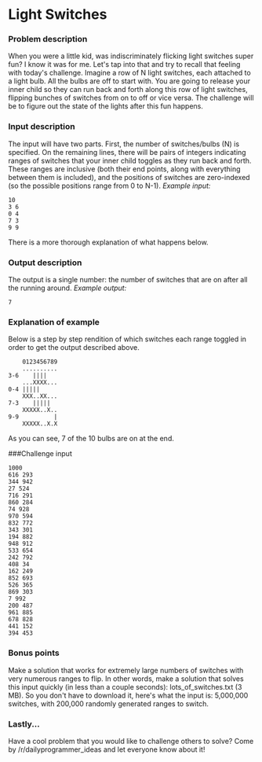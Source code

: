 # Light Switches

### Problem description

When you were a little kid, was indiscriminately flicking light switches super fun? I know it was for me. Let's tap into that and try to recall that feeling with today's challenge.
Imagine a row of N light switches, each attached to a light bulb. All the bulbs are off to start with. You are going to release your inner child so they can run back and forth along this row of light switches, flipping bunches of switches from on to off or vice versa. The challenge will be to figure out the state of the lights after this fun happens.

### Input description

The input will have two parts. First, the number of switches/bulbs (N) is specified. On the remaining lines, there will be pairs of integers indicating ranges of switches that your inner child toggles as they run back and forth. These ranges are inclusive (both their end points, along with everything between them is included), and the positions of switches are zero-indexed (so the possible positions range from 0 to N-1).
_Example input:_
```
10
3 6
0 4
7 3
9 9
```
There is a more thorough explanation of what happens below.

### Output description

The output is a single number: the number of switches that are on after all the running around.
_Example output:_
```
7
```

### Explanation of example

Below is a step by step rendition of which switches each range toggled in order to get the output described above.
```
    0123456789
    ..........
3-6    ||||
    ...XXXX...
0-4 |||||
    XXX..XX...
7-3    |||||
    XXXXX..X..
9-9          |
    XXXXX..X.X
```
As you can see, 7 of the 10 bulbs are on at the end.

###Challenge input

```
1000
616 293
344 942
27 524
716 291
860 284
74 928
970 594
832 772
343 301
194 882
948 912
533 654
242 792
408 34
162 249
852 693
526 365
869 303
7 992
200 487
961 885
678 828
441 152
394 453
```

### Bonus points

Make a solution that works for extremely large numbers of switches with very numerous ranges to flip. In other words, make a solution that solves this input quickly (in less than a couple seconds): lots_of_switches.txt (3 MB). So you don't have to download it, here's what the input is: 5,000,000 switches, with 200,000 randomly generated ranges to switch.

### Lastly...

Have a cool problem that you would like to challenge others to solve? Come by /r/dailyprogrammer_ideas and let everyone know about it!

